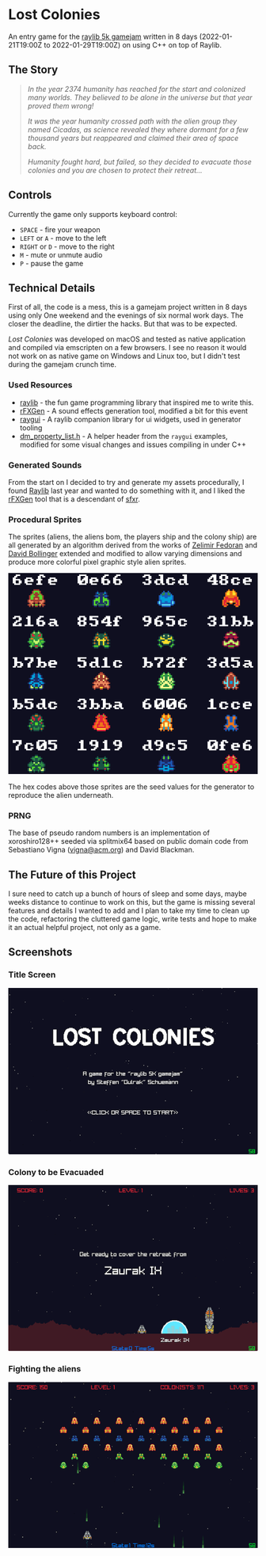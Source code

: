 # Lost Colonies

An entry game for the [raylib 5k gamejam](https://itch.io/jam/raylib-5k-gamejam) written
in 8 days (2022-01-21T19:00Z to 2022-01-29T19:00Z) on using C++ on top of Raylib.

## The Story

> _In the year 2374 humanity has reached for the start and colonized many worlds.
> They believed to be alone in the universe but that year proved them wrong!_
>
> _It was the year humanity crossed path with the alien group they named Cicadas,
> as science revealed they where dormant for a few thousand years but reappeared
> and claimed their area of space back._
>
> _Humanity fought hard, but failed, so they decided to evacuate those colonies
> and you are chosen to protect their retreat..._

## Controls

Currently the game only supports keyboard control:

* `SPACE` - fire your weapon
* `LEFT` or `A` - move to the left
* `RIGHT` or `D` - move to the right
* `M` - mute or unmute audio
* `P` - pause the game

## Technical Details

First of all, the code is a mess, this is a gamejam project written in 8 days
using only One weekend and the evenings of six normal work days. The closer
the deadline, the dirtier the hacks. But that was to be expected.

_Lost Colonies_  was developed on macOS and tested as native application and
compiled via emscripten on a few browsers. I see no reason it would not work
on as native game on Windows and Linux too, but I didn't test during the gamejam
crunch time.

### Used Resources

* [raylib](https://www.raylib.com) - the fun game programming library that inspired me to write this.
* [rFXGen](https://raylibtech.itch.io/rfxgen) - A sound effects generation tool, modified a bit for this event
* [raygui](https://github.com/raysan5/raygui) - A raylib companion library for ui widgets, used in generator tooling
* [dm_property_list.h](https://github.com/raysan5/raygui/tree/master/examples/property_list) - A helper header from the `raygui` examples, modified for some visual changes and issues compiling in under C++

### Generated Sounds

From the start on I decided to try and generate my assets procedurally, I
found [Raylib](https://www.raylib.com) last year and wanted to do something with
it, and I liked the [rFXGen](https://raylibtech.itch.io/rfxgen) tool that is a
descendant of [sfxr](http://www.drpetter.se/project_sfxr.html).

### Procedural Sprites

The sprites (aliens, the aliens bom, the players ship and the colony ship) are
all generated by an algorithm derived from the works of [Zelimir Fedoran](https://github.com/zfedoran/pixel-sprite-generator)
and [David Bollinger](http://web.archive.org/web/20080228054410/http://www.davebollinger.com/works/pixelspaceships/)
extended and modified to allow varying dimensions and produce more colorful 
pixel graphic style alien sprites.

![Sample Aliens](media/alien-selection.png)

The hex codes above those sprites are the seed values for the generator to
reproduce the alien underneath.

### PRNG
The base of pseudo random numbers is an implementation of xoroshiro128++ seeded
via splitmix64 based on public domain  code from Sebastiano Vigna (vigna@acm.org)
and David Blackman.


## The Future of this Project

I sure need to catch up a bunch of hours of sleep and some days, maybe weeks
distance to continue to work on this, but the game is missing several features
and details I wanted to add and I plan to take my time to clean up the code,
refactoring the cluttered game logic, write tests and hope to make it an actual
helpful project, not only as a game.

## Screenshots

### Title Screen
![Lost Colonies Title Screen](media/lost-colonies-01.png)

### Colony to be Evacuaded
![Lost Colonies Title Screen](media/lost-colonies-02.png)

### Fighting the aliens 
![Lost Colonies Title Screen](media/lost-colonies-03.png)

